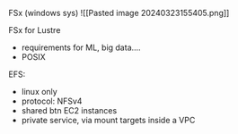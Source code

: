 FSx (windows sys)
![[Pasted image 20240323155405.png]]

FSx for Lustre
- requirements for ML, big data....
- POSIX

EFS:
 - linux only
 - protocol: NFSv4
 - shared btn EC2 instances
 - private service, via mount targets inside a VPC